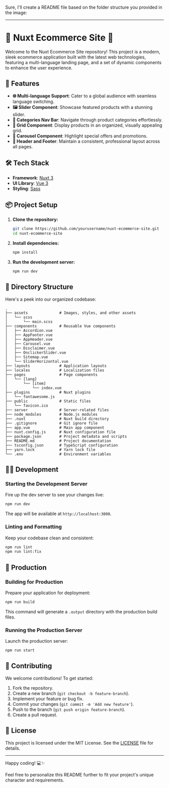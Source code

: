 Sure, I'll create a README file based on the folder structure you provided in the image:

---

# 🌟 Nuxt Ecommerce Site 🌟

Welcome to the Nuxt Ecommerce Site repository! This project is a modern, sleek ecommerce application built with the latest web technologies, featuring a multi-language landing page, and a set of dynamic components to enhance the user experience.

## 🚀 Features

- **🌐 Multi-language Support**: Cater to a global audience with seamless language switching.
- **🖼️ Slider Component**: Showcase featured products with a stunning slider.
- **🛒 Categories Nav Bar**: Navigate through product categories effortlessly.
- **🔲 Grid Component**: Display products in an organized, visually appealing grid.
- **🎠 Carousel Component**: Highlight special offers and promotions.
- **📜 Header and Footer**: Maintain a consistent, professional layout across all pages.

## 🛠️ Tech Stack

- **Framework**: [Nuxt 3](https://nuxt.com/)
- **UI Library**: [Vue 3](https://v3.vuejs.org/)
- **Styling**: [Sass](https://sass-lang.com/)

## 📦 Project Setup

1. **Clone the repository:**

    ```sh
    git clone https://github.com/yourusername/nuxt-ecommerce-site.git
    cd nuxt-ecommerce-site
    ```

2. **Install dependencies:**

    ```sh
    npm install
    ```

3. **Run the development server:**

    ```sh
    npm run dev
    ```

## 📁 Directory Structure

Here's a peek into our organized codebase:

    .
    ├── assets              # Images, styles, and other assets
    │   └── scss
    │       └── main.scss
    ├── components          # Reusable Vue components
    │   ├── Accordion.vue
    │   ├── AppFooter.vue
    │   ├── AppHeader.vue
    │   ├── Carousel.vue
    │   ├── Disclaimer.vue
    │   ├── OnclickerSlider.vue
    │   ├── Sitemap.vue
    │   └── SliderHorizontal.vue
    ├── layouts             # Application layouts
    ├── locales             # Localization files
    ├── pages               # Page components
    │   └── [lang]
    │       └── [item]
    │           └── index.vue
    ├── plugins             # Nuxt plugins
    │   └── fontawesome.js
    ├── public              # Static files
    │   └── favicon.ico
    ├── server              # Server-related files
    ├── node_modules        # Node.js modules
    ├── .nuxt               # Nuxt build directory
    ├── .gitignore          # Git ignore file
    ├── app.vue             # Main app component
    ├── nuxt.config.js      # Nuxt configuration file
    ├── package.json        # Project metadata and scripts
    ├── README.md           # Project documentation
    ├── tsconfig.json       # TypeScript configuration
    ├── yarn.lock           # Yarn lock file
    └── .env                # Environment variables

## 👩‍💻 Development

### Starting the Development Server

Fire up the dev server to see your changes live:

```sh
npm run dev
```

The app will be available at `http://localhost:3000`.

### Linting and Formatting

Keep your codebase clean and consistent:

```sh
npm run lint
npm run lint:fix
```

## 🌟 Production

### Building for Production

Prepare your application for deployment:

```sh
npm run build
```

This command will generate a `.output` directory with the production build files.

### Running the Production Server

Launch the production server:

```sh
npm run start
```

## 🤝 Contributing

We welcome contributions! To get started:

1. Fork the repository.
2. Create a new branch (`git checkout -b feature-branch`).
3. Implement your feature or bug fix.
4. Commit your changes (`git commit -m 'Add new feature'`).
5. Push to the branch (`git push origin feature-branch`).
6. Create a pull request.

## 📄 License

This project is licensed under the MIT License. See the [LICENSE](LICENSE) file for details.

---

Happy coding! 💻✨

Feel free to personalize this README further to fit your project's unique character and requirements.
